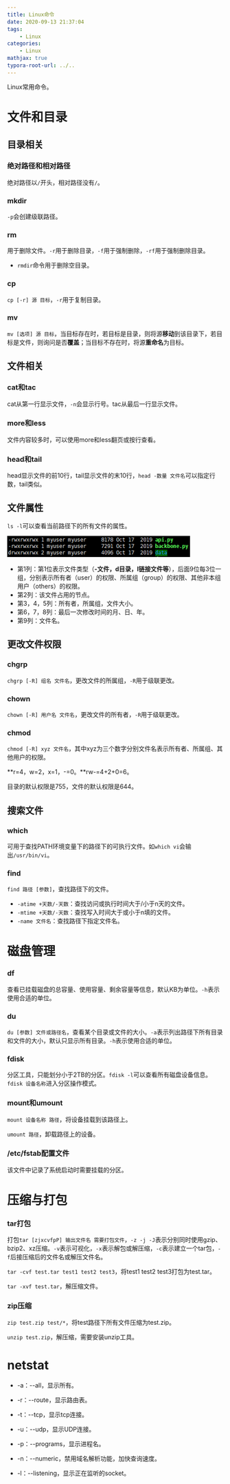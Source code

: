 ```yaml
---
title: Linux命令
date: 2020-09-13 21:37:04
tags:
    - Linux
categories:
    - Linux
mathjax: true
typora-root-url: ../..
---
```


Linux常用命令。

<!--more-->

# 文件和目录

## 目录相关

### 绝对路径和相对路径

绝对路径以`/`开头，相对路径没有`/`。

### mkdir

`-p`会创建级联路径。

### rm

用于删除文件。`-r`用于删除目录，`-f`用于强制删除，`-rf`用于强制删除目录。

- `rmdir`命令用于删除空目录。

### cp

`cp [-r] 源 目标`，`-r`用于复制目录。

### mv

`mv [选项] 源 目标`，当目标存在时，若目标是目录，则将源**移动**到该目录下，若目标是文件，则询问是否**覆盖**；当目标不存在时，将源**重命名**为目标。

## 文件相关

### cat和tac

cat从第一行显示文件，`-n`会显示行号。tac从最后一行显示文件。

### more和less

文件内容较多时，可以使用more和less翻页或按行查看。

### head和tail

head显示文件的前10行，tail显示文件的末10行，`head -数量 文件名`可以指定行数，tail类似。

## 文件属性

`ls -l`可以查看当前路径下的所有文件的属性。

![image-20201010233616918](/images/Linux%E5%91%BD%E4%BB%A4/image-20201010233616918.png)

- 第1列：第1位表示文件类型（**-文件，d目录，l链接文件等**），后面9位每3位一组，分别表示所有者（user）的权限、所属组（group）的权限、其他非本组用户（others）的权限。
- 第2列：该文件占用的节点。
- 第3，4，5列：所有者，所属组，文件大小。
- 第6，7，8列：最后一次修改时间的月、日、年。
- 第9列：文件名。

## 更改文件权限

### chgrp

`chgrp [-R] 组名 文件名`，更改文件的所属组，`-R`用于级联更改。

### chown

`chown [-R] 用户名 文件名`，更改文件的所有者，`-R`用于级联更改。

### chmod

`chmod [-R] xyz 文件名`，其中xyz为三个数字分别文件名表示所有者、所属组、其他用户的权限。

**r=4，w=2，x=1，-=0。**rw-=4+2+0=6。

目录的默认权限是755，文件的默认权限是644。

## 搜索文件

### which

可用于查找PATH环境变量下的路径下的可执行文件。如`which vi`会输出`/usr/bin/vi`。

### find

`find 路径 [参数]`，查找路径下的文件。

- `-atime +天数/-天数`：查找访问或执行时间大于/小于n天的文件。
- `-mtime +天数/-天数`：查找写入时间大于或小于n填的文件。
- `-name 文件名`：查找路径下指定文件名。

# 磁盘管理

### df

查看已挂载磁盘的总容量、使用容量、剩余容量等信息，默认KB为单位。`-h`表示使用合适的单位。

### du

`du [参数] 文件或路径名`，查看某个目录或文件的大小。`-a`表示列出路径下所有目录和文件的大小，默认只显示所有目录。`-h`表示使用合适的单位。

### fdisk

分区工具，只能划分小于2TB的分区。`fdisk -l`可以查看所有磁盘设备信息。`fdisk 设备名称`进入分区操作模式。

### mount和umount

`mount 设备名称 路径`，将设备挂载到该路径上。

`umount 路径`，卸载路径上的设备。

### /etc/fstab配置文件

该文件中记录了系统启动时需要挂载的分区。

# 压缩与打包

### tar打包

打包`tar [zjxcvfpP] 输出文件名 需要打包文件`，`-z -j -J`表示分别同时使用gzip、bzip2、xz压缩。`-v`表示可视化，`-x`表示解包或解压缩，`-c`表示建立一个tar包，`-f`后接压缩后的文件名或解压文件名。

`tar -cvf test.tar test1 test2 test3`，将test1 test2 test3打包为test.tar。

`tar -xvf test.tar`，解压缩文件。

### zip压缩

`zip test.zip test/*`，将test路径下所有文件压缩为test.zip。

`unzip test.zip`，解压缩，需要安装unzip工具。



# netstat

- -a：--all，显示所有。
- -r：--route，显示路由表。
- -t：--tcp，显示tcp连接。
- -u：--udp，显示UDP连接。

- -p：--programs，显示进程名。
- -n：--numeric，禁用域名解析功能，加快查询速度。
- -l：--listening，显示正在监听的socket。
